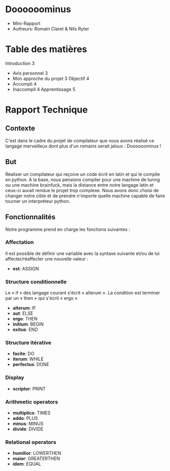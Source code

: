 # Doooooominus
- Mini-Rapport
- Autheurs: Romain Claret & Nils Ryter

# Table des matières

Introduction	3
- Avis personnel	3
- Mon approche du projet	3
Objectif	4
- Accompli	4
- Inaccompli	4
Apprentissage	5

# Rapport Technique

## Contexte

C'est dans le cadre du projet de compilateur que nous avons réalisé ce langage merveilleux dont plus d'un romains serait jaloux : Doooooominus !

## But

Réaliser un compilateur qui reçoive un code écrit en latin et qui le compile en python.
A la base, nous pensions compiler pour une machine de turing ou une machine brainfuck, mais la distance entre notre langage latin et ceux-ci aurait rendue le projet trop complexe.
Nous avons donc choisi de changer notre cible et de prendre n'importe quelle machine capable de faire tourner un interpréteur python.

## Fonctionnalités
Notre programme prend en charge les fonctions suivantes :

### Affectation

Il est possible de définir une variable avec la syntaxe suivante et/ou de lui affecter/réaffecter une nouvelle valeur :
- **est**: ASSIGN

### Structure conditionnelle

Le « if » des langage courant s'écrit « alterum ». La condition est terminer par un « then » qui s'écrit « ergo »

- **alterum**: IF
- **aut**: ELSE
- **ergo**: THEN
- **initium**: BEGIN
- **exitus**: END

### Structure itérative

- **facite**: DO
- **iterum**: WHILE
- **perfectus**: DONE

### Display
- **scriptor**: PRINT


### Arithmetic operators
- **multiplico**: TIMES
- **addo**: PLUS
- **minus**: MINUS
- **divide**: DIVIDE

### Relational operators
- **humilior**: LOWERTHEN
- **maior**: GREATERTHEN
- **idem**: EQUAL
